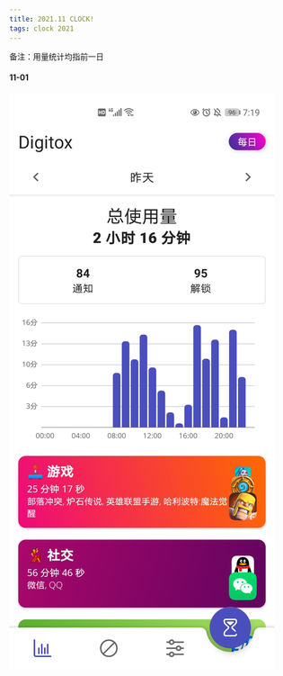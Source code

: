 ```yaml
---
title: 2021.11 CLOCK!
tags: clock 2021
---
```


备注：用量统计均指前一日

#### 11-01

![](../assets/images/clock/2021_11_01.jpg)